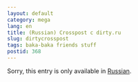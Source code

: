 ```yaml
---
layout: default
category: mega
lang: en
title: (Russian) Crosspost c dirty.ru
slug: dirtycrosspost
tags: baka-baka friends stuff 
postid: 368
---
```

<p>Sorry, this entry is only available in <a href="http://mega.genn.org/export/getposts.php">Russian</a>.</p>